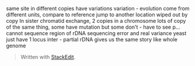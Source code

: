 same site in different copies have variations
variation - evolution
come from different units, compare to reference
jump to another location
wiped out by copy
In sister chromatid exchange, 2 copies in a chromosome
lots of copy of the same thing, some have mutation but some don't - have to see p...
cannot sequence region of rDNA
sequencing error and real variance
yeast just have 1 locus
inter - partial
rDNA gives us the same story like whole genome


> Written with [StackEdit](https://stackedit.io/).
<!--stackedit_data:
eyJoaXN0b3J5IjpbMTA1Mjc5MTM1MiwtMTU2NDA5MjI0LC05MD
A2MTQyODAsMjAxNTU5NjI4OSwtMTgwMzMxMDY2Niw3MzA5OTgx
MTZdfQ==
-->